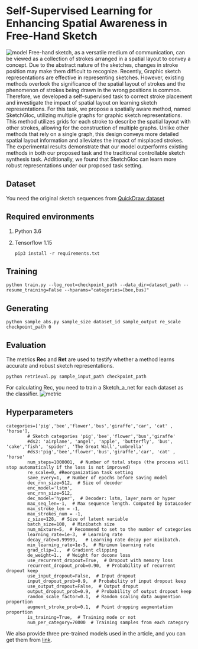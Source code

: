 
# Self-Supervised Learning for Enhancing Spatial Awareness in Free-Hand Sketch
![model]([https://github.com/CMACH508/SketchGloc/blob/main/imgs/model.pdf](https://github.com/CMACH508/SketchGloc/blob/main/imgs/model.pdf))
Free-hand sketch, as a versatile medium of communication, can be viewed as a collection of strokes arranged in a spatial layout to convey a concept. Due to the abstract nature of the sketches, changes in stroke position may make them difficult to recognize. Recently, Graphic sketch representations are effective in representing sketches. However, existing methods overlook the significance of the spatial layout of strokes and the phenomenon of strokes being drawn in the wrong positions is common. Therefore, we developed a self-supervised task to correct stroke placement and investigate the impact of spatial layout on learning sketch representations. For this task, we propose a spatially aware method, named SketchGloc, utilizing multiple graphs for graphic sketch representations. This method utilizes grids for each stroke to describe the spatial layout with other strokes, allowing for the construction of multiple graphs. Unlike other methods that rely on a single graph, this design conveys more detailed spatial layout information and alleviates the impact of misplaced strokes. The experimental results demonstrate that our model outperforms existing methods in both our proposed task and the traditional controllable sketch synthesis task. Additionally, we found that SketchGloc can learn more robust representations under our proposed task setting. 

## Dataset

You need the original sketch sequences from [QuickDraw dataset](https://quickdraw.withgoogle.com/data)



## Required environments

1. Python 3.6
2. Tensorflow 1.15
   
   ```pip3 install -r requirements.txt```

## Training
```
python train.py --log_root=checkpoint_path --data_dir=dataset_path --resume_training=False --hparams="categories=[bee,bus]"
```

## Generating
```
python sample_abs.py sample_size dataset_id sample_output re_scale checkpoint_path 0
```

## Evaluation

The metrics **Rec** and **Ret** are used to testify whether a method learns accurate and robust sketch representations.
```
python retrieval.py sample_input_path checkpoint_path
```
For calculating Rec, you need to train a Sketch_a_net for each dataset as the classifier. 
![metric](https://github.com/CMACH508/SketchGloc/blob/main/imgs/metric.png)

## Hyperparameters
```
categories=['pig','bee','flower','bus','giraffe','car', 'cat' , 'horse'],  
        # Sketch categories 'pig','bee','flower','bus','giraffe'
        #ds2: 'airplane', 'angel', 'apple', 'butterfly', 'bus', 'cake','fish', 'spider', 'The Great Wall','umbrella'
        #ds3:'pig','bee','flower','bus','giraffe','car', 'cat' , 'horse'
        num_steps=1000001,  # Number of total steps (the process will stop automatically if the loss is not improved)
        re_scale=0, #Reorganization task setting
        save_every=1,  # Number of epochs before saving model
        dec_rnn_size=512,  # Size of decoder
        enc_model='lstm',
        enc_rnn_size=512,
        dec_model='hyper',  # Decoder: lstm, layer_norm or hyper
        max_seq_len=-1,  # Max sequence length. Computed by DataLoader
        max_stroke_len = -1,
        max_strokes_num = -1,
        z_size=128,  # Size of latent variable
        batch_size=100,  # Minibatch size
        num_mixture=5,  # Recommend to set to the number of categories
        learning_rate=1e-3,  # Learning rate
        decay_rate=0.99999,   # Learning rate decay per minibatch.
        min_learning_rate=1e-5,  # Minimum learning rate
        grad_clip=1.,  # Gradient clipping
        de_weight=1.,  # Weight for deconv loss
        use_recurrent_dropout=True,  # Dropout with memory loss
        recurrent_dropout_prob=0.90,  # Probability of recurrent dropout keep
        use_input_dropout=False,  # Input dropout
        input_dropout_prob=0.9,  # Probability of input dropout keep
        use_output_dropout=False,  # Output droput
        output_dropout_prob=0.9,  # Probability of output dropout keep
        random_scale_factor=0.1,  # Random scaling data augmention proportion
        augment_stroke_prob=0.1,  # Point dropping augmentation proportion
        is_training=True,  # Training mode or not
        num_per_category=70000  # Training samples from each category
```
We also provide three pre-trained models used in the article, and you can get them from [link](https://quickdraw.withgoogle.com/data).


